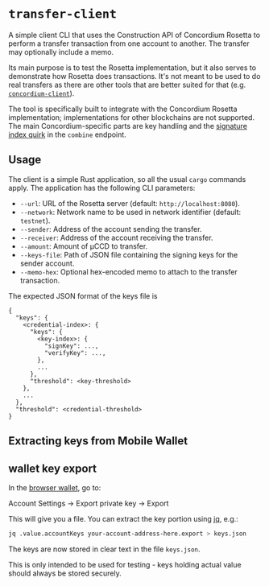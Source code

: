 # `transfer-client`

A simple client CLI that uses the Construction API of Concordium Rosetta to perform a transfer transaction
from one account to another.
The transfer may optionally include a memo.

Its main purpose is to test the Rosetta implementation, but it also serves to demonstrate how Rosetta does transactions.
It's not meant to be used to do real transfers as there are other tools that are better suited for that
(e.g. [`concordium-client`](https://github.com/Concordium/concordium-client)).

The tool is specifically built to integrate with the Concordium Rosetta implementation;
implementations for other blockchains are not supported.
The main Concordium-specific parts are key handling and the [signature index quirk](/README.md#construction_api)
in the `combine` endpoint.

## Usage

The client is a simple Rust application, so all the usual `cargo` commands apply.
The application has the following CLI parameters:

- `--url`: URL of the Rosetta server (default: `http://localhost:8080`).
- `--network`: Network name to be used in network identifier (default: `testnet`).
- `--sender`: Address of the account sending the transfer.
- `--receiver`: Address of the account receiving the transfer.
- `--amount`: Amount of µCCD to transfer.
- `--keys-file`: Path of JSON file containing the signing keys for the sender account.
- `--memo-hex`: Optional hex-encoded memo to attach to the transfer transaction.

The expected JSON format of the keys file is

```
{
  "keys": {
    <credential-index>: {
      "keys": {
        <key-index>: {
          "signKey": ...,
          "verifyKey": ...,
        },
        ...
      },
      "threshold": <key-threshold>
    },
    ...
  },
  "threshold": <credential-threshold>
}
```

## Extracting keys from Mobile Wallet

## wallet key export

In the [browser wallet](https://github.com/Concordium/concordium-browser-wallet), go to:

Account Settings -> Export private key -> Export

This will give you a file. You can extract the key portion using [jq](https://stedolan.github.io/jq/), e.g.:

```bash
jq .value.accountKeys your-account-address-here.export > keys.json
```

The keys are now stored in clear text in the file `keys.json`.

This is only intended to be used for testing - keys holding actual value should always be stored securely.
